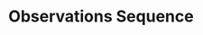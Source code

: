 ---
word: "true"

types: "word"

title: "Observations Sequence"

categories: ['']

tags: ['Observations', 'Sequence']

arabic: 'تسلسل الملاحظات'

arexps: []

enwords: ['Observations Sequence']

enexps: []

arlexicons: 'س'

enlexicons: 'O'

authors: ['Ruqayya Roshdy']

translators: ['X']

citations: 'تطبيقات أساسية في المعالجة الآلية للغة العربية'

sources: 'مركز الملك عبدالله بن عبدالعزيز الدولي لخدمة اللغة العربية'

slug: ""
---